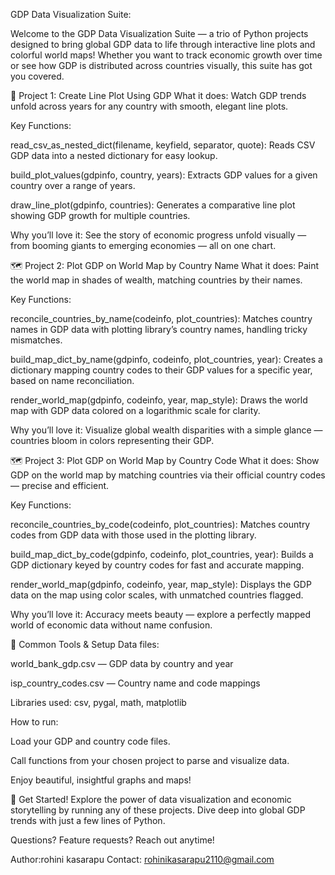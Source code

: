 GDP Data Visualization Suite:

Welcome to the GDP Data Visualization Suite — a trio of Python projects designed to bring global GDP data to life through interactive line plots and colorful world maps! Whether you want to track economic growth over time or see how GDP is distributed across countries visually, this suite has got you covered.

🚀 Project 1: Create Line Plot Using GDP
What it does:
Watch GDP trends unfold across years for any country with smooth, elegant line plots.

Key Functions:

read_csv_as_nested_dict(filename, keyfield, separator, quote):
Reads CSV GDP data into a nested dictionary for easy lookup.

build_plot_values(gdpinfo, country, years):
Extracts GDP values for a given country over a range of years.

draw_line_plot(gdpinfo, countries):
Generates a comparative line plot showing GDP growth for multiple countries.

Why you’ll love it:
See the story of economic progress unfold visually — from booming giants to emerging economies — all on one chart.

🗺️ Project 2: Plot GDP on World Map by Country Name
What it does:
Paint the world map in shades of wealth, matching countries by their names.

Key Functions:

reconcile_countries_by_name(codeinfo, plot_countries):
Matches country names in GDP data with plotting library’s country names, handling tricky mismatches.

build_map_dict_by_name(gdpinfo, codeinfo, plot_countries, year):
Creates a dictionary mapping country codes to their GDP values for a specific year, based on name reconciliation.

render_world_map(gdpinfo, codeinfo, year, map_style):
Draws the world map with GDP data colored on a logarithmic scale for clarity.

Why you’ll love it:
Visualize global wealth disparities with a simple glance — countries bloom in colors representing their GDP.

🗺️ Project 3: Plot GDP on World Map by Country Code
What it does:
Show GDP on the world map by matching countries via their official country codes — precise and efficient.

Key Functions:

reconcile_countries_by_code(codeinfo, plot_countries):
Matches country codes from GDP data with those used in the plotting library.

build_map_dict_by_code(gdpinfo, codeinfo, plot_countries, year):
Builds a GDP dictionary keyed by country codes for fast and accurate mapping.

render_world_map(gdpinfo, codeinfo, year, map_style):
Displays the GDP data on the map using color scales, with unmatched countries flagged.

Why you’ll love it:
Accuracy meets beauty — explore a perfectly mapped world of economic data without name confusion.

🔧 Common Tools & Setup
Data files:

world_bank_gdp.csv — GDP data by country and year

isp_country_codes.csv — Country name and code mappings

Libraries used:
csv, pygal, math, matplotlib

How to run:

Load your GDP and country code files.

Call functions from your chosen project to parse and visualize data.

Enjoy beautiful, insightful graphs and maps!

🌟 Get Started!
Explore the power of data visualization and economic storytelling by running any of these projects. Dive deep into global GDP trends with just a few lines of Python.

Questions? Feature requests? Reach out anytime!

Author:rohini kasarapu
Contact: rohinikasarapu2110@gmail.com
